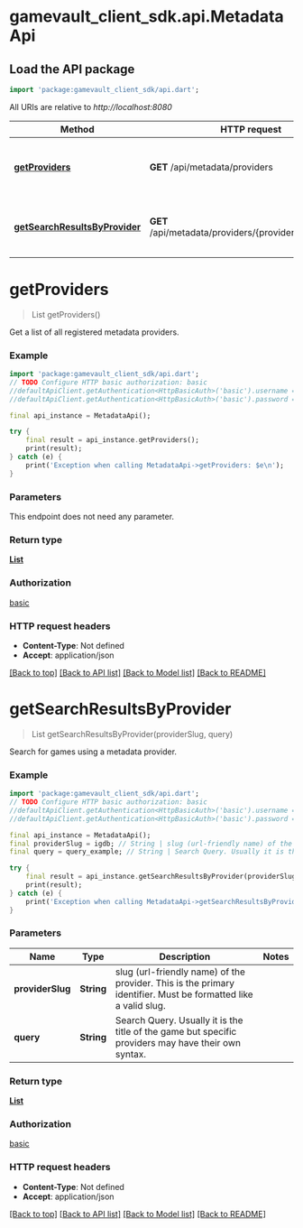 # gamevault_client_sdk.api.MetadataApi

## Load the API package
```dart
import 'package:gamevault_client_sdk/api.dart';
```

All URIs are relative to *http://localhost:8080*

Method | HTTP request | Description
------------- | ------------- | -------------
[**getProviders**](MetadataApi.md#getproviders) | **GET** /api/metadata/providers | Get a list of all registered metadata providers.
[**getSearchResultsByProvider**](MetadataApi.md#getsearchresultsbyprovider) | **GET** /api/metadata/providers/{provider_slug}/search | Search for games using a metadata provider.


# **getProviders**
> List<MetadataProviderDto> getProviders()

Get a list of all registered metadata providers.

### Example
```dart
import 'package:gamevault_client_sdk/api.dart';
// TODO Configure HTTP basic authorization: basic
//defaultApiClient.getAuthentication<HttpBasicAuth>('basic').username = 'YOUR_USERNAME'
//defaultApiClient.getAuthentication<HttpBasicAuth>('basic').password = 'YOUR_PASSWORD';

final api_instance = MetadataApi();

try {
    final result = api_instance.getProviders();
    print(result);
} catch (e) {
    print('Exception when calling MetadataApi->getProviders: $e\n');
}
```

### Parameters
This endpoint does not need any parameter.

### Return type

[**List<MetadataProviderDto>**](MetadataProviderDto.md)

### Authorization

[basic](../README.md#basic)

### HTTP request headers

 - **Content-Type**: Not defined
 - **Accept**: application/json

[[Back to top]](#) [[Back to API list]](../README.md#documentation-for-api-endpoints) [[Back to Model list]](../README.md#documentation-for-models) [[Back to README]](../README.md)

# **getSearchResultsByProvider**
> List<MinimalGameMetadataDto> getSearchResultsByProvider(providerSlug, query)

Search for games using a metadata provider.

### Example
```dart
import 'package:gamevault_client_sdk/api.dart';
// TODO Configure HTTP basic authorization: basic
//defaultApiClient.getAuthentication<HttpBasicAuth>('basic').username = 'YOUR_USERNAME'
//defaultApiClient.getAuthentication<HttpBasicAuth>('basic').password = 'YOUR_PASSWORD';

final api_instance = MetadataApi();
final providerSlug = igdb; // String | slug (url-friendly name) of the provider. This is the primary identifier. Must be formatted like a valid slug.
final query = query_example; // String | Search Query. Usually it is the title of the game but specific providers may have their own syntax.

try {
    final result = api_instance.getSearchResultsByProvider(providerSlug, query);
    print(result);
} catch (e) {
    print('Exception when calling MetadataApi->getSearchResultsByProvider: $e\n');
}
```

### Parameters

Name | Type | Description  | Notes
------------- | ------------- | ------------- | -------------
 **providerSlug** | **String**| slug (url-friendly name) of the provider. This is the primary identifier. Must be formatted like a valid slug. | 
 **query** | **String**| Search Query. Usually it is the title of the game but specific providers may have their own syntax. | 

### Return type

[**List<MinimalGameMetadataDto>**](MinimalGameMetadataDto.md)

### Authorization

[basic](../README.md#basic)

### HTTP request headers

 - **Content-Type**: Not defined
 - **Accept**: application/json

[[Back to top]](#) [[Back to API list]](../README.md#documentation-for-api-endpoints) [[Back to Model list]](../README.md#documentation-for-models) [[Back to README]](../README.md)

